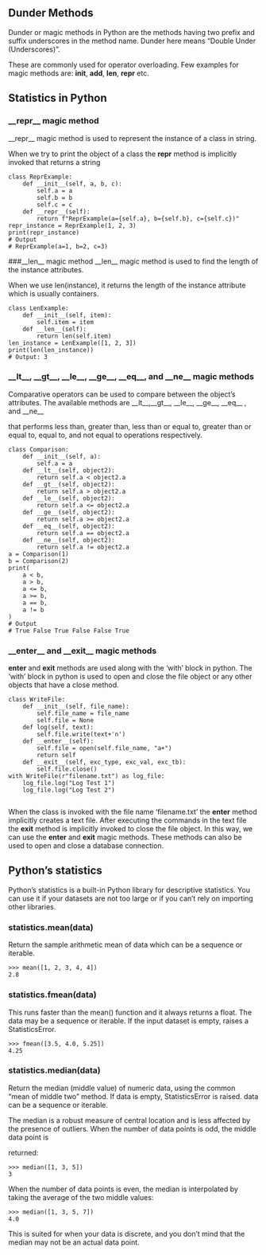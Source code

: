 ## Dunder Methods

Dunder or magic methods in Python are the methods having two prefix and suffix underscores in the method name. Dunder here means “Double Under (Underscores)”.

These are commonly used for operator overloading. Few examples for magic methods are: __init__, __add__, __len__, __repr__ etc.

## Statistics in Python

### \_\_repr\_\_ magic method

\_\_repr\_\_ magic method is used to represent the instance of a class in string. 

When we try to print the object of a class the __repr__ method is implicitly invoked that returns a string

```
class ReprExample:
    def __init__(self, a, b, c):
        self.a = a
        self.b = b
        self.c = c
    def __repr__(self):
        return f"ReprExample(a={self.a}, b={self.b}, c={self.c})"
repr_instance = ReprExample(1, 2, 3)
print(repr_instance)
# Output
# ReprExample(a=1, b=2, c=3)

```

###\_\_len\_\_ magic method
\_\_len\_\_ magic method is used to find the length of the instance attributes. 

When we use len(instance), it returns the length of the instance attribute which is usually containers.

```
class LenExample:
    def __init__(self, item):
        self.item = item
    def __len__(self):
        return len(self.item)
len_instance = LenExample([1, 2, 3])
print(len(len_instance))
# Output: 3

```

### \_\_lt\_\_, \_\_gt\_\_, \_\_le\_\_, \_\_ge\_\_, \_\_eq\_\_, and \_\_ne\_\_ magic methods

Comparative operators can be used to compare between the object’s attributes. The available methods are \_\_lt\_\_,\_\_gt\_\_, \_\_le\_\_, \_\_ge\_\_, \_\_eq\_\_ , and \_\_ne\_\_ 

that performs less than, greater than, less than or equal to, greater than or equal to, equal to, and not equal to operations respectively.

```
class Comparison:
    def __init__(self, a):
        self.a = a
    def __lt__(self, object2):
        return self.a < object2.a
    def __gt__(self, object2):
        return self.a > object2.a
    def __le__(self, object2):
        return self.a <= object2.a
    def __ge__(self, object2):
        return self.a >= object2.a
    def __eq__(self, object2):
        return self.a == object2.a
    def __ne__(self, object2):
        return self.a != object2.a
a = Comparison(1)
b = Comparison(2)
print(
    a < b,
    a > b,
    a <= b,
    a >= b,
    a == b,
    a != b
)
# Output
# True False True False False True

```

### \_\_enter\_\_ and \_\_exit\_\_ magic methods

__enter__ and __exit__ methods are used along with the ‘with’ block in python. 
The ‘with’ block in python is used to open and close the file object or any other objects that have a close method.

```
class WriteFile:
    def __init__(self, file_name):
        self.file_name = file_name
        self.file = None
    def log(self, text):
        self.file.write(text+'n')
    def __enter__(self):
        self.file = open(self.file_name, "a+")
        return self    
    def __exit__(self, exc_type, exc_val, exc_tb):
        self.file.close()
with WriteFile(r"filename.txt") as log_file:
    log_file.log("Log Test 1")
    log_file.log("Log Test 2")
    
```

When the class is invoked with the file name ‘filename.txt’ the __enter__ method implicitly creates a text file. 
After executing the commands in the text file the __exit__ method is implicitly invoked to close the file object. 
In this way, we can use the __enter__ and __exit__ magic methods. These methods can also be used to open and close a database connection.




## Python’s statistics
Python’s statistics is a built-in Python library for descriptive statistics. 
You can use it if your datasets are not too large or if you can’t rely on importing other libraries.


### statistics.mean(data)

Return the sample arithmetic mean of data which can be a sequence or iterable.

```
>>> mean([1, 2, 3, 4, 4])
2.8
```

### statistics.fmean(data)

This runs faster than the mean() function and it always returns a float. The data may be a sequence or iterable. If the input dataset is empty, raises a StatisticsError.

```
>>> fmean([3.5, 4.0, 5.25])
4.25
```


### statistics.median(data)

Return the median (middle value) of numeric data, using the common “mean of middle two” method. If data is empty, StatisticsError is raised. data can be a sequence or iterable.

The median is a robust measure of central location and is less affected by the presence of outliers. When the number of data points is odd, the middle data point is 

returned:

```
>>> median([1, 3, 5])
3
```

When the number of data points is even, the median is interpolated by taking the average of the two middle values:

```
>>> median([1, 3, 5, 7])
4.0
```

This is suited for when your data is discrete, and you don’t mind that the median may not be an actual data point.










